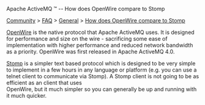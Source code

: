 Apache ActiveMQ ™ -- How does OpenWire compare to Stomp 

[Community](community.md) > [FAQ](CommunityCommunity/Community/faq.md) > [General](Community/FAQ/general.md) > [How does OpenWire compare to Stomp](Community/FAQ/GeneralCommunity/FAQ/General/Community/FAQ/General/how-does-openwire-compare-to-stomp.md)


[OpenWire](Connectivity/Protocols/openwire.md) is the native protocol that Apache ActiveMQ uses. It is designed for performance and size on the wire - sacrificing some ease of implementation with higher performance and reduced network bandwidth as a priority. OpenWire was first released in Apache ActiveMQ 4.0.

[Stomp](Connectivity/Protocols/stomp.md) is a simpler text based protocol which is designed to be very simple to implement in a few hours in any language or platform (e.g. you can use a telnet client to communicate via Stomp). A Stomp client is not going to be as efficient as an client that uses  
OpenWire, but it much simpler so you can generally be up and running with it much quicker.

